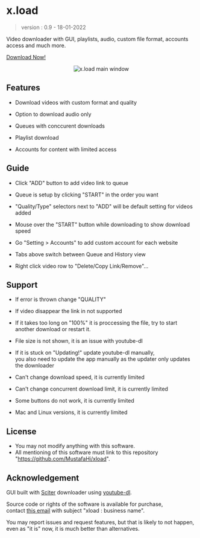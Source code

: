 # x.load

> version : 0.9 -
> 18-01-2022

Video downloader with GUI, playlists, audio, custom file format, accounts access and much more.

[Download Now!](https://github.com/MustafaHi/xload/releases/latest)

<div align="center">
  
![x.load main window](https://user-images.githubusercontent.com/5108884/150020494-662138ab-2f2c-4000-9e01-2e1aa721d20f.png)
  
</div>


## Features

- Download videos with custom format and quality

- Option to download audio only

- Queues with conccurent downloads

- Playlist download

- Accounts for content with limited access



## Guide

- Click "ADD" button to add video link to queue

- Queue is setup by clicking "START" in the order you want

- "Quality/Type" selectors next to "ADD" will be default setting for videos added

- Mouse over the "START" button while downloading to show download speed

- Go "Setting > Accounts" to add custom account for each website

- Tabs above switch between Queue and History view

- Right click video row to "Delete/Copy Link/Remove"...



## Support

- If error is thrown change "QUALITY"

- If video disappear the link in not supported

- If it takes too long on "100%" it is proccessing the file, try to start another download or restart it.

- File size is not shown, it is an issue with youtube-dl

- If it is stuck on "Updating!" update youtube-dl manually,  
  you also need to update the app manually as the updater only updates the downloader

- Can't change download speed, it is currently limited

- Can't change concurrent download limit, it is currently limited

- Some buttons do not work, it is currently limited

- Mac and Linux versions, it is currently limited



## License

- You may not modify anything with this software.
- All mentioning of this software must link to this repository "https://github.com/MustafaHi/xload".



## Acknowledgement

GUI built with [Sciter](https://github.com/c-smile/sciter-sdk) downloader using [youtube-dl](https://github.com/ytdl-org/youtube-dl).


Source code or rights of the software is available for purchase,  
contact [this email](mailto:matterik971@gmail.com) with subject "xload : business name".

You may report issues and request features, but that is likely to not happen, even as "it is" now, it is much better than alternatives.

 
